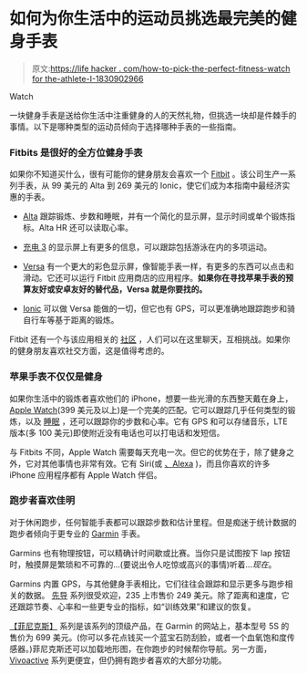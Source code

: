 # 如何为你生活中的运动员挑选最完美的健身手表

> 原文:[https://life hacker . com/how-to-pick-the-perfect-fitness-watch for the-athlete-I-1830902966](https://lifehacker.com/how-to-pick-the-perfect-fitness-watch-for-the-athlete-i-1830902966)

Watch

一块健身手表是送给你生活中注重健身的人的天然礼物，但挑选一块却是件棘手的事情。以下是哪种类型的运动员倾向于选择哪种手表的一些指南。

### Fitbits 是很好的全方位健身手表

如果你不知道买什么，很有可能你的健身朋友会喜欢一个 [Fitbit](https://www.fitbit.com/compare) 。该公司生产一系列手表，从 99 美元的 Alta 到 269 美元的 Ionic，使它们成为本指南中最经济实惠的手表。

*   [Alta](https://www.fitbit.com/alta) 跟踪锻炼、步数和睡眠，并有一个简化的显示屏，显示时间或单个锻炼指标。Alta HR 还可以读取心率。

*   [充电 3](https://www.fitbit.com/charge3) 的显示屏上有更多的信息，可以跟踪包括游泳在内的多项运动。
*   [Versa](https://www.fitbit.com/versa) 有一个更大的彩色显示屏，像智能手表一样，有更多的东西可以点击和滑动。它还可以运行 Fitbit 应用商店的应用程序。**如果你在寻找苹果手表的预算友好或安卓友好的替代品，Versa 就是你要找的。**
*   [Ionic](https://www.fitbit.com/ionic) 可以做 Versa 能做的一切，但它也有 GPS，可以更准确地跟踪跑步和骑自行车等基于距离的锻炼。

Fitbit 还有一个与该应用相关的 [社区](https://help.fitbit.com/articles/en_US/Help_article/2187) ，人们可以在这里聊天，互相挑战。如果你的健身朋友喜欢社交方面，这是值得考虑的。

### 苹果手表不仅仅是健身

如果你生活中的锻炼者喜欢他们的 iPhone，想要一些光滑的东西整天戴在身上，[Apple Watch](https://www.apple.com/watch/)(399 美元及以上)是一个完美的匹配。它可以跟踪几乎任何类型的锻炼，以及 [睡眠](https://vitals.lifehacker.com/track-your-sleep-with-the-apple-watch-1830226748) ，还可以跟踪你的步数和心率。它有 GPS 和可以存储音乐，LTE 版本(多 100 美元)即使附近没有电话也可以打电话和发短信。

与 Fitbits 不同，Apple Watch 需要每天充电一次。但它的优势在于，除了健身之外，它对其他事情也非常有效。它有 Siri(或 [、Alexa](https://lifehacker.com/get-alexa-on-your-apple-watch-with-this-app-1826714299) )，而且你喜欢的许多 iPhone 应用程序都有 Apple Watch 伴侣。

### 跑步者喜欢佳明

对于休闲跑步，任何智能手表都可以跟踪步数和估计里程。但是痴迷于统计数据的跑步者倾向于更专业的 [Garmin](https://buy.garmin.com/en-US/US/into-sports/running/cIntoSports-cRunning-p1.html) 手表。

Garmins 也有物理按钮，可以精确计时间歇或比赛。当你只是试图按下 lap 按钮时，触摸屏是繁琐和不可靠的...(要说出令人吃惊或高兴的事情)听着...*现在*。

Garmins 内置 GPS，与其他健身手表相比，它们往往会跟踪和显示更多与跑步相关的数据。 [先导](https://explore.garmin.com/en-US/forerunner/) 系列很受欢迎，235 上市售价 249 美元。除了距离和速度，它还跟踪节奏、心率和一些更专业的指标，如“训练效果”和建议的恢复。

[【菲尼克斯】](https://explore.garmin.com/en-US/fenix/) 系列是该系列的顶级产品，在 Garmin 的网站上，基本型号 5S 的售价为 699 美元。(你可以多花点钱买一个蓝宝石防刮脸，或者一个血氧饱和度传感器。)菲尼克斯还可以加载地形图，在你跑步的时候帮你导航。另一方面， [Vivoactive](https://buy.garmin.com/en-US/US/p/150767) 系列更便宜，但仍拥有跑步者喜欢的大部分功能。